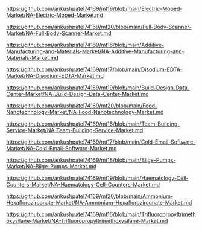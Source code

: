 <p><a href="https://github.com/ankushpatel74169/mt19/blob/main/Electric-Moped-Market/NA-Electric-Moped-Market.md">https://github.com/ankushpatel74169/mt19/blob/main/Electric-Moped-Market/NA-Electric-Moped-Market.md</a></p><p><a href="https://github.com/ankushpatel74169/mt20/blob/main/Full-Body-Scanner-Market/NA-Full-Body-Scanner-Market.md">https://github.com/ankushpatel74169/mt20/blob/main/Full-Body-Scanner-Market/NA-Full-Body-Scanner-Market.md</a></p><p><a href="https://github.com/ankushpatel74169/mt16/blob/main/Additive-Manufacturing-and-Materials-Market/NA-Additive-Manufacturing-and-Materials-Market.md">https://github.com/ankushpatel74169/mt16/blob/main/Additive-Manufacturing-and-Materials-Market/NA-Additive-Manufacturing-and-Materials-Market.md</a></p><p><a href="https://github.com/ankushpatel74169/mt17/blob/main/Disodium-EDTA-Market/NA-Disodium-EDTA-Market.md">https://github.com/ankushpatel74169/mt17/blob/main/Disodium-EDTA-Market/NA-Disodium-EDTA-Market.md</a></p><p><a href="https://github.com/ankushpatel74169/mt19/blob/main/Build-Design-Data-Center-Market/NA-Build-Design-Data-Center-Market.md">https://github.com/ankushpatel74169/mt19/blob/main/Build-Design-Data-Center-Market/NA-Build-Design-Data-Center-Market.md</a></p><p><a href="https://github.com/ankushpatel74169/mt20/blob/main/Food-Nanotechnology-Market/NA-Food-Nanotechnology-Market.md">https://github.com/ankushpatel74169/mt20/blob/main/Food-Nanotechnology-Market/NA-Food-Nanotechnology-Market.md</a></p><p><a href="https://github.com/ankushpatel74169/mt16/blob/main/Team-Building-Service-Market/NA-Team-Building-Service-Market.md">https://github.com/ankushpatel74169/mt16/blob/main/Team-Building-Service-Market/NA-Team-Building-Service-Market.md</a></p><p><a href="https://github.com/ankushpatel74169/mt17/blob/main/Cold-Email-Software-Market/NA-Cold-Email-Software-Market.md">https://github.com/ankushpatel74169/mt17/blob/main/Cold-Email-Software-Market/NA-Cold-Email-Software-Market.md</a></p><p><a href="https://github.com/ankushpatel74169/mt18/blob/main/Bilge-Pumps-Market/NA-Bilge-Pumps-Market.md">https://github.com/ankushpatel74169/mt18/blob/main/Bilge-Pumps-Market/NA-Bilge-Pumps-Market.md</a></p><p><a href="https://github.com/ankushpatel74169/mt19/blob/main/Haematology-Cell-Counters-Market/NA-Haematology-Cell-Counters-Market.md">https://github.com/ankushpatel74169/mt19/blob/main/Haematology-Cell-Counters-Market/NA-Haematology-Cell-Counters-Market.md</a></p><p><a href="https://github.com/ankushpatel74169/mt20/blob/main/Ammonium-Hexaflorozirconate-Market/NA-Ammonium-Hexaflorozirconate-Market.md">https://github.com/ankushpatel74169/mt20/blob/main/Ammonium-Hexaflorozirconate-Market/NA-Ammonium-Hexaflorozirconate-Market.md</a></p><p><a href="https://github.com/ankushpatel74169/mt16/blob/main/Trifluoropropyltrimethoxysilane-Market/NA-Trifluoropropyltrimethoxysilane-Market.md">https://github.com/ankushpatel74169/mt16/blob/main/Trifluoropropyltrimethoxysilane-Market/NA-Trifluoropropyltrimethoxysilane-Market.md</a></p>
